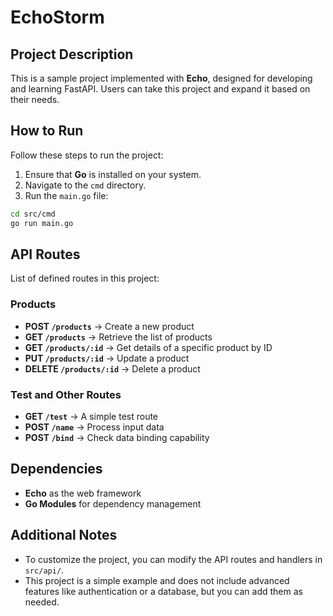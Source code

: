 # EchoStorm

## Project Description
This is a sample project implemented with **Echo**, designed for developing and learning FastAPI. Users can take this project and expand it based on their needs.

## How to Run
Follow these steps to run the project:

1. Ensure that **Go** is installed on your system.
2. Navigate to the `cmd` directory.
3. Run the `main.go` file:

```sh
cd src/cmd
go run main.go
```

## API Routes
List of defined routes in this project:

### Products
- **POST `/products`** → Create a new product
- **GET `/products`** → Retrieve the list of products
- **GET `/products/:id`** → Get details of a specific product by ID
- **PUT `/products/:id`** → Update a product
- **DELETE `/products/:id`** → Delete a product

### Test and Other Routes
- **GET `/test`** → A simple test route
- **POST `/name`** → Process input data
- **POST `/bind`** → Check data binding capability

## Dependencies
- **Echo** as the web framework
- **Go Modules** for dependency management

## Additional Notes
- To customize the project, you can modify the API routes and handlers in `src/api/`.
- This project is a simple example and does not include advanced features like authentication or a database, but you can add them as needed.

